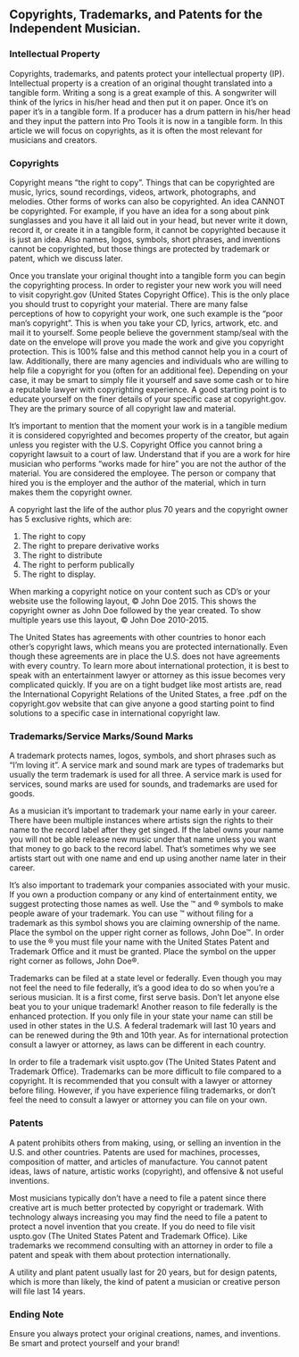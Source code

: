 ## Copyrights, Trademarks, and Patents for the Independent Musician.  

### Intellectual Property 

Copyrights, trademarks, and patents protect your intellectual property (IP). Intellectual property is a creation of an original thought translated into a tangible form. Writing a song is a great example of this. A songwriter will think of the lyrics in his/her head and then put it on paper. Once it’s on paper it’s in a tangible form. If a producer has a drum pattern in his/her head and they input the pattern into Pro Tools it is now in a tangible form. In this article we will focus on copyrights, as it is often the most relevant for musicians and creators. 

### Copyrights

Copyright means “the right to copy”. Things that can be copyrighted are music, lyrics, sound recordings, videos, artwork, photographs, and melodies. Other forms of works can also be copyrighted. An idea CANNOT be copyrighted. For example, if you have an idea for a song about pink sunglasses and you have it all laid out in your head, but never write it down, record it, or create it in a tangible form, it cannot be copyrighted because it is just an idea. Also names, logos, symbols, short phrases, and inventions cannot be copyrighted, but those things are protected by trademark or patent, which we discuss later. 

Once you translate your original thought into a tangible form you can begin the copyrighting process. In order to register your new work you will need to visit copyright.gov (United States Copyright Office). This is the only place you should trust to copyright your material. There are many false perceptions of how to copyright your work, one such example is the “poor man’s copyright”. This is when you take your CD, lyrics, artwork, etc. and mail it to yourself. Some people believe the government stamp/seal with the date on the envelope will prove you made the work and give you copyright protection. This is 100% false and this method cannot help you in a court of law. Additionally, there are many agencies and individuals who are willing to help file a copyright for you (often for an additional fee). Depending on your case, it may be smart to simply file it yourself and save some cash or to hire a reputable lawyer with copyrighting experience. A good starting point is to educate yourself on the finer details of your specific case at copyright.gov. They are the primary source of all copyright law and material. 

It’s important to mention that the moment your work is in a tangible medium it is considered copyrighted and becomes property of the creator, but again unless you register with the U.S. Copyright Office you cannot bring a copyright lawsuit to a court of law. Understand that if you are a work for hire musician who performs “works made for hire” you are not the author of the material. You are considered the employee. The person or company that hired you is the employer and the author of the material, which in turn makes them the copyright owner. 

A copyright last the life of the author plus 70 years and the copyright owner has 5 exclusive rights, which are:

1. The right to copy
2. The right to prepare derivative works
3. The right to distribute 
4. The right to perform publically
5. The right to display. 

When marking a copyright notice on your content such as CD’s or your website use the following layout, © John Doe 2015. This shows the copyright owner as John Doe followed by the year created. To show multiple years use this layout, © John Doe 2010-2015.  

The United States has agreements with other countries to honor each other’s copyright laws, which means you are protected internationally. Even though these agreements are in place the U.S. does not have agreements with every country. To learn more about international protection, it is best to speak with an entertainment lawyer or attorney as this issue becomes very complicated quickly. If you are on a tight budget like most artists are, read the International Copyright Relations of the United States, a free .pdf on the copyright.gov website that can give anyone a good starting point to find solutions to a specific case in international copyright law. 

### Trademarks/Service Marks/Sound Marks

A trademark protects names, logos, symbols, and short phrases such as “I’m loving it”. A service mark and sound mark are types of trademarks but usually the term trademark is used for all three. A service mark is used for services, sound marks are used for sounds, and trademarks are used for goods.

As a musician it’s important to trademark your name early in your career. There have been multiple instances where artists sign the rights to their name to the record label after they get singed. If the label owns your name you will not be able release new music under that name unless you want that money to go back to the record label. That’s sometimes why we see artists start out with one name and end up using another name later in their career. 

It’s also important to trademark your companies associated with your music. If you own a production company or any kind of entertainment entity, we suggest protecting those names as well. Use the ™ and ® symbols to make people aware of your trademark. You can use ™ without filing for a trademark as this symbol shows you are claiming ownership of the name. Place the symbol on the upper right corner as follows, John Doe™. In order to use the ® you must file your name with the United States Patent and Trademark Office and it must be granted. Place the symbol on the upper right corner as follows, John Doe®. 

Trademarks can be filed at a state level or federally. Even though you may not feel the need to file federally, it’s a good idea to do so when you’re a serious musician. It is a first come, first serve basis. Don’t let anyone else beat you to your unique trademark! Another reason to file federally is the enhanced protection. If you only file in your state your name can still be used in other states in the U.S. A federal trademark will last 10 years and can be renewed during the 9th and 10th year. As for international protection consult a lawyer or attorney, as laws can be different in each country. 

In order to file a trademark visit uspto.gov (The United States Patent and Trademark Office). Trademarks can be more difficult to file compared to a copyright. It is recommended that you consult with a lawyer or attorney before filing. However, if you have experience filing trademarks, or don’t feel the need to consult a lawyer or attorney you can file on your own.

### Patents

A patent prohibits others from making, using, or selling an invention in the U.S. and other countries. Patents are used for machines, processes, composition of matter, and articles of manufacture. You cannot patent ideas, laws of nature, artistic works (copyright), and offensive & not useful inventions. 

Most musicians typically don’t have a need to file a patent since there creative art is much better protected by copyright or trademark. With technology always increasing you may find the need to file a patent to protect a novel invention that you create. If you do need to file visit uspto.gov (The United States Patent and Trademark Office). Like trademarks we recommend consulting with an attorney in order to file a patent and speak with them about protection internationally.  

A utility and plant patent usually last for 20 years, but for design patents, which is more than likely, the kind of patent a musician or creative person will file last 14 years. 

### Ending Note

Ensure you always protect your original creations, names, and inventions. Be smart and protect yourself and your brand! 
